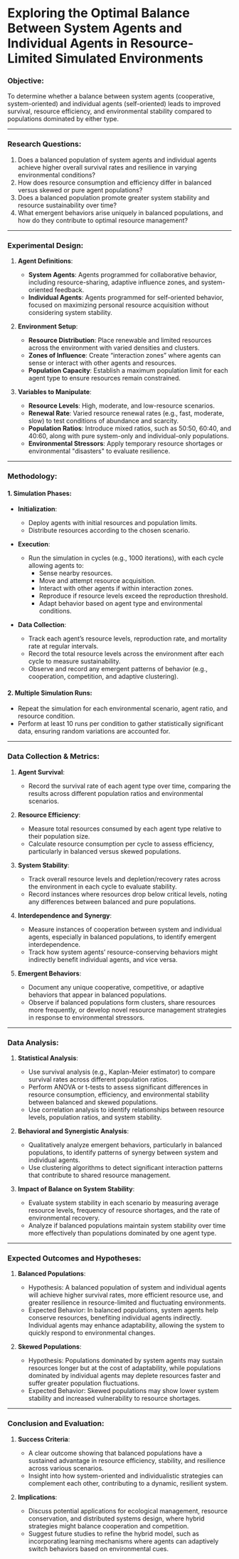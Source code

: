 # Exploring the Optimal Balance Between System Agents and Individual Agents in Resource-Limited Simulated Environments

### **Objective**:
To determine whether a balance between system agents (cooperative, system-oriented) and individual agents (self-oriented) leads to improved survival, resource efficiency, and environmental stability compared to populations dominated by either type.

---

### **Research Questions**:

1. Does a balanced population of system agents and individual agents achieve higher overall survival rates and resilience in varying environmental conditions?
2. How does resource consumption and efficiency differ in balanced versus skewed or pure agent populations?
3. Does a balanced population promote greater system stability and resource sustainability over time?
4. What emergent behaviors arise uniquely in balanced populations, and how do they contribute to optimal resource management?

---

### **Experimental Design**:

1. **Agent Definitions**:
   - **System Agents**: Agents programmed for collaborative behavior, including resource-sharing, adaptive influence zones, and system-oriented feedback.
   - **Individual Agents**: Agents programmed for self-oriented behavior, focused on maximizing personal resource acquisition without considering system stability.

2. **Environment Setup**:
   - **Resource Distribution**: Place renewable and limited resources across the environment with varied densities and clusters.
   - **Zones of Influence**: Create “interaction zones” where agents can sense or interact with other agents and resources.
   - **Population Capacity**: Establish a maximum population limit for each agent type to ensure resources remain constrained.

3. **Variables to Manipulate**:
   - **Resource Levels**: High, moderate, and low-resource scenarios.
   - **Renewal Rate**: Varied resource renewal rates (e.g., fast, moderate, slow) to test conditions of abundance and scarcity.
   - **Population Ratios**: Introduce mixed ratios, such as 50:50, 60:40, and 40:60, along with pure system-only and individual-only populations.
   - **Environmental Stressors**: Apply temporary resource shortages or environmental "disasters" to evaluate resilience.

---

### **Methodology**:

#### 1. **Simulation Phases**:
   - **Initialization**: 
     - Deploy agents with initial resources and population limits.
     - Distribute resources according to the chosen scenario.
   
   - **Execution**: 
     - Run the simulation in cycles (e.g., 1000 iterations), with each cycle allowing agents to:
       - Sense nearby resources.
       - Move and attempt resource acquisition.
       - Interact with other agents if within interaction zones.
       - Reproduce if resource levels exceed the reproduction threshold.
       - Adapt behavior based on agent type and environmental conditions.

   - **Data Collection**:
     - Track each agent’s resource levels, reproduction rate, and mortality rate at regular intervals.
     - Record the total resource levels across the environment after each cycle to measure sustainability.
     - Observe and record any emergent patterns of behavior (e.g., cooperation, competition, and adaptive clustering).

#### 2. **Multiple Simulation Runs**:
   - Repeat the simulation for each environmental scenario, agent ratio, and resource condition.
   - Perform at least 10 runs per condition to gather statistically significant data, ensuring random variations are accounted for.

---

### **Data Collection & Metrics**:

1. **Agent Survival**:
   - Record the survival rate of each agent type over time, comparing the results across different population ratios and environmental scenarios.

2. **Resource Efficiency**:
   - Measure total resources consumed by each agent type relative to their population size.
   - Calculate resource consumption per cycle to assess efficiency, particularly in balanced versus skewed populations.

3. **System Stability**:
   - Track overall resource levels and depletion/recovery rates across the environment in each cycle to evaluate stability.
   - Record instances where resources drop below critical levels, noting any differences between balanced and pure populations.

4. **Interdependence and Synergy**:
   - Measure instances of cooperation between system and individual agents, especially in balanced populations, to identify emergent interdependence.
   - Track how system agents’ resource-conserving behaviors might indirectly benefit individual agents, and vice versa.

5. **Emergent Behaviors**:
   - Document any unique cooperative, competitive, or adaptive behaviors that appear in balanced populations.
   - Observe if balanced populations form clusters, share resources more frequently, or develop novel resource management strategies in response to environmental stressors.

---

### **Data Analysis**:

1. **Statistical Analysis**:
   - Use survival analysis (e.g., Kaplan-Meier estimator) to compare survival rates across different population ratios.
   - Perform ANOVA or t-tests to assess significant differences in resource consumption, efficiency, and environmental stability between balanced and skewed populations.
   - Use correlation analysis to identify relationships between resource levels, population ratios, and system stability.

2. **Behavioral and Synergistic Analysis**:
   - Qualitatively analyze emergent behaviors, particularly in balanced populations, to identify patterns of synergy between system and individual agents.
   - Use clustering algorithms to detect significant interaction patterns that contribute to shared resource management.

3. **Impact of Balance on System Stability**:
   - Evaluate system stability in each scenario by measuring average resource levels, frequency of resource shortages, and the rate of environmental recovery.
   - Analyze if balanced populations maintain system stability over time more effectively than populations dominated by one agent type.

---

### **Expected Outcomes and Hypotheses**:

1. **Balanced Populations**:
   - Hypothesis: A balanced population of system and individual agents will achieve higher survival rates, more efficient resource use, and greater resilience in resource-limited and fluctuating environments.
   - Expected Behavior: In balanced populations, system agents help conserve resources, benefiting individual agents indirectly. Individual agents may enhance adaptability, allowing the system to quickly respond to environmental changes.

2. **Skewed Populations**:
   - Hypothesis: Populations dominated by system agents may sustain resources longer but at the cost of adaptability, while populations dominated by individual agents may deplete resources faster and suffer greater population fluctuations.
   - Expected Behavior: Skewed populations may show lower system stability and increased vulnerability to resource shortages.

---

### **Conclusion and Evaluation**:

1. **Success Criteria**:
   - A clear outcome showing that balanced populations have a sustained advantage in resource efficiency, stability, and resilience across various scenarios.
   - Insight into how system-oriented and individualistic strategies can complement each other, contributing to a dynamic, resilient system.

2. **Implications**:
   - Discuss potential applications for ecological management, resource conservation, and distributed systems design, where hybrid strategies might balance cooperation and competition.
   - Suggest future studies to refine the hybrid model, such as incorporating learning mechanisms where agents can adaptively switch behaviors based on environmental cues.
